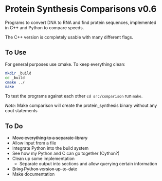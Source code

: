 # Protein Synthesis Comparisons v0.6
Programs to convert DNA to RNA and find protein sequences,
implemented in C++ and Python to compare speeds. 

The C++ version is completely usable with many different
flags. 

## To Use
For general purposes use cmake. To keep everything clean:

```bash
mkdir _build
cd _build
cmake ../
make
```

To test the programs against each other 
`cd src/comparison` run `make`.

*Note:* Make comparison will create the protein_synthesis 
binary without any cout statements

## To Do
- ~~Move everything to a separate library~~
- Allow input from a file
- Integrate Python into the build system
- See how my Python and C can go together (Cython?)
- Clean up some implementation
  * Separate output into sections and allow querying certain information
- ~~Bring Python version up-to-date~~
- Make documentation



